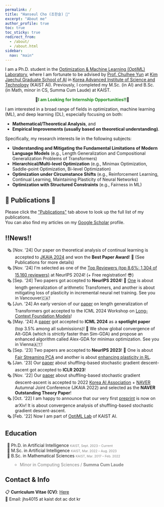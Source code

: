 ```yaml
---
permalink: /
title: "Hanseul Cho (조한슬) 👋"
excerpt: "About me"
author_profile: true
toc: true
toc_sticky: true
redirect_from: 
  - /about/
  - /about.html
sidebar:
  nav: "main"
---
```


<style>
gray { color: gray; font-size: 75%;}
.nobull {
  margin:0px; padding:0px;
  list-style: none;
  padding-left: 2rem;
  text-indent: -1.6rem;
}
.nobull2 {
  line-height:1em;
  padding-left: 1rem;
  text-indent: 0rem;
}
</style>

I am a Ph.D. student in the [Optimization & Machine Learning (OptiML) Laboratory](https://chulheeyun.github.io), where I am fortunate to be advised by [Prof. Chulhee Yun](https://chulheeyun.github.io) at [Kim Jaechul Graduate School of AI](https://gsai.kaist.ac.kr) in [Korea Advanced Institute of Science and Technology](https://www.kaist.ac.kr/en/) (KAIST AI).
Previously, I completed my M.Sc. (in AI) and B.Sc. (in Math, minor in CS, Summa Cum Laude) at KAIST.

<p style="text-align:center;font-weight:bold">
🚨<span style="color:ForestGreen">I am Looking for Internship Opportunities‼️</span>🚨
</p>

I am interested in a broad range of fields in optimization, machine learning (ML), and deep learning (DL), especially focusing on both:
* **Mathematical/Theoretical Analysis**, and
* **Empirical Improvements (usually based on theoretical understanding)**.  

Specifically, my research interests lie in the following subjects:
* **Understanding and Mitigating the Fundamental Limitations of Modern Language Models** (e.g., Length Generalization and Compositional Generalization Problems of Transformers)
* **Hierarchical/Multi-level Optimization** (e.g., Minimax Optimization, Saddle-point Optimization, Bi-level Optimization)
* **Optimization under Circumstance Shifts** (e.g., Reinforcement Learning, Continual Learning, Maintaining Plasticity of Neural Networks)
* **Optimization with Structured Constraints** (e.g., Fairness in ML)

## 📰 Publications 📰

Please click the ["Publications"](/publications/) tab above to look up the full list of my publications.  
You can also find my articles on my <a href="{{ site.author.googlescholar }}">Google Scholar</a> profile.

## ‼️News‼️

<ul class="nobull">
  <li>🗞️ [Nov. '24] Our paper on theoretical analysis of continual learning is accepted to <a href="http://aiassociation.kr">JKAIA 2024</a> and won the <b>Best Paper Award</b>! 🎉 (See Publications for more details)</li>
  <li>🗞️ [Nov. '24] I'm selected as one of the <a href="https://neurips.cc/Conferences/2024/ProgramCommittee#top-reviewers">Top Reviewers (top 8.6%: 1,304 of 15,160 reviewers)</a> at NeurIPS 2024! (+ Free registration! 😎) </li>
  <li>🗞️ [Sep. '24] Two papers got accepted to <b>NeurIPS 2024</b>! 🎉 <a href="https://arxiv.org/abs/2405.20671">One</a> is about length generalization of arithmetic Transfomers, and another is about mitigating loss of plasticity in incremental neural net training. See you in Vancouver🇨🇦!</li>
  <li>🗞️ [Jun. '24] An early version of our <a href="https://arxiv.org/abs/2405.20671">paper</a> on length generalization of Transformers got accepted to the ICML 2024 Workshop on <a href="https://longcontextfm.github.io/">Long-Context Foundation Models</a>!</li>
  <li>🗞️ [May. '24] A <a href="https://openreview.net/forum?id=s6ZAT8MLKU">paper</a> got accepted to <b>ICML 2024</b> as a <b>spotlight paper</b> (top 3.5% among all submissions)! 🎉 We show global convergence of Alt-GDA (which is <i>strictly</i> faster than Sim-GDA) and propose an enhanced algorithm called Alex-GDA for minimax optimization. See you in Vienna🇦🇹!</li>
  <li>🗞️ [Sep. '23] Two papers are accepted to <b>NeurIPS 2023</b>! 🎉 One is about <a href="https://arxiv.org/abs/2310.18593">Fair Streaming PCA</a> and another is about <a href="https://arxiv.org/abs/2306.10711">enhancing plasticity in RL</a>.</li>
  <li>🗞️ [Jan. '23] Our <a href="https://openreview.net/forum?id=6xXtM8bFFJ">paper</a> about shuffling-based stochastic gradient descent-ascent got accepted to <b>ICLR 2023</b>! </li>
  <li>🗞️ [Nov. '22] Our <a href="https://arxiv.org/abs/2210.05995">paper</a> about shuffling-based stochastic gradient descent-ascent is accepted to 2022 <a href="http://aiassociation.kr">Korea AI Association</a> + <a href="https://www.navercorp.com/en">NAVER</a> Autumnal Joint Conference (JKAIA 2022) and selected as the <b>NAVER Outstanding Theory Paper</b>! </li>
  <li>🗞️ [Oct. '22] I am happy to announce that our very first <a href="https://arxiv.org/abs/2210.05995">preprint</a> is now on arXiv!  It is about convergence analysis of shuffling-based stochastic gradient descent-ascent. </li>
  <li>🗞️ [Feb. '22] Now I am part of <a href="https://chulheeyun.github.io">OptiML Lab</a> of KAIST AI. </li>
</ul>

## Education

<ul class="nobull">
  <li>🏫 Ph.D. in Artificial Intelligence  <gray>KAIST, Sept. 2023 – Current</gray></li>
  <li>🏫 M.Sc. in Artificial Intelligence  <gray>KAIST, Mar. 2022 – Aug. 2023</gray></li>
  <li>🏫 B.Sc. in Mathematical Sciences  <gray>KAIST, Mar. 2017 – Feb. 2022</gray></li>
    <ul class="nobull2" style="color:gray">
    <li>Minor in Computing Sciences / <b>Summa Cum Laude</b></li>
    </ul>
</ul>

## Contact & Info

📋 **Curriculum Vitae (CV)**: [Here](/files/Curriculum_Vitae__Hanseul_Cho.pdf)  
📧 Email: jhs4015 at kaist dot ac dot kr
